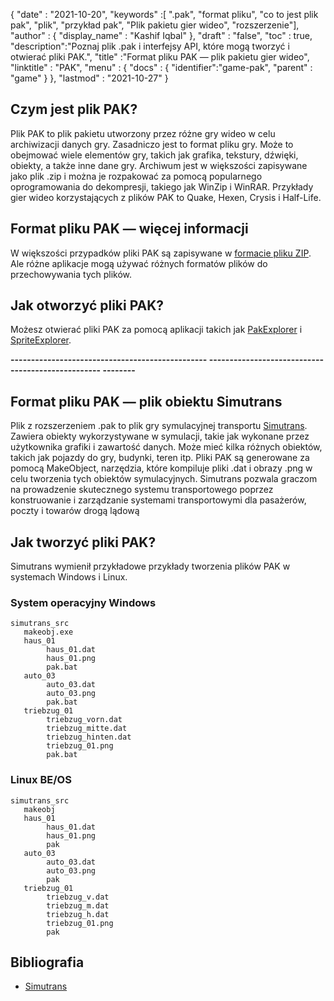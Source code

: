 {
  "date" : "2021-10-20",
  "keywords" :[ ".pak", "format pliku", "co to jest plik pak", "plik", "przykład pak", "Plik pakietu gier wideo", "rozszerzenie"],
  "author" : {
    "display_name" : "Kashif Iqbal"
},
  "draft" : "false",
  "toc" : true,
  "description":"Poznaj plik .pak i interfejsy API, które mogą tworzyć i otwierać pliki PAK.",
  "title" :"Format pliku PAK — plik pakietu gier wideo",
  "linktitle" : "PAK",
  "menu" : {
    "docs" : {
      "identifier":"game-pak",
      "parent" : "game"
}
},
  "lastmod" : "2021-10-27"
}

## Czym jest plik PAK?

Plik PAK to plik pakietu utworzony przez różne gry wideo w celu archiwizacji danych gry. Zasadniczo jest to format pliku gry. Może to obejmować wiele elementów gry, takich jak grafika, tekstury, dźwięki, obiekty, a także inne dane gry. Archiwum jest w większości zapisywane jako plik .zip i można je rozpakować za pomocą popularnego oprogramowania do dekompresji, takiego jak WinZip i WinRAR. Przykłady gier wideo korzystających z plików PAK to Quake, Hexen, Crysis i Half-Life.

## Format pliku PAK — więcej informacji

W większości przypadków pliki PAK są zapisywane w [formacie pliku ZIP](/pl/compression/zip/). Ale różne aplikacje mogą używać różnych formatów plików do przechowywania tych plików.


## Jak otworzyć pliki PAK?

Możesz otwierać pliki PAK za pomocą aplikacji takich jak [PakExplorer](https://www.quaketerminus.com/tools.shtml) i [SpriteExplorer](http://www.slackiller.com/hlprograms.htm).

**------------------------------------------------ -------------------------------------------------- --------**

## Format pliku PAK — plik obiektu Simutrans

Plik z rozszerzeniem .pak to plik gry symulacyjnej transportu [Simutrans](https://www.simutrans.com/en/). Zawiera obiekty wykorzystywane w symulacji, takie jak wykonane przez użytkownika grafiki i zawartość danych. Może mieć kilka różnych obiektów, takich jak pojazdy do gry, budynki, teren itp. Pliki PAK są generowane za pomocą MakeObject, narzędzia, które kompiluje pliki .dat i obrazy .png w celu tworzenia tych obiektów symulacyjnych. Simutrans pozwala graczom na prowadzenie skutecznego systemu transportowego poprzez konstruowanie i zarządzanie systemami transportowymi dla pasażerów, poczty i towarów drogą lądową

## Jak tworzyć pliki PAK?

Simutrans wymienił przykładowe przykłady tworzenia plików PAK w systemach Windows i Linux.

### System operacyjny Windows

```
simutrans_src
   makeobj.exe
   haus_01
        haus_01.dat
        haus_01.png
        pak.bat
   auto_03
        auto_03.dat
        auto_03.png
        pak.bat
   triebzug_01
        triebzug_vorn.dat
        triebzug_mitte.dat
        triebzug_hinten.dat
        triebzug_01.png
        pak.bat
```
### Linux BE/OS

```
simutrans_src
   makeobj
   haus_01
        haus_01.dat
        haus_01.png
        pak
   auto_03
        auto_03.dat
        auto_03.png
        pak
   triebzug_01
        triebzug_v.dat
        triebzug_m.dat
        triebzug_h.dat
        triebzug_01.png
        pak
```

## Bibliografia

* [Simutrans](https://en.wikipedia.org/wiki/Simutrans)
